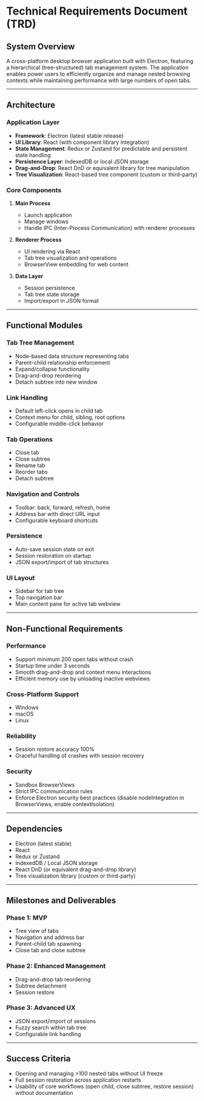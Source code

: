 # Technical Requirements Document (TRD)

## System Overview
A cross-platform desktop browser application built with Electron, featuring a hierarchical (tree-structured) tab management system. The application enables power users to efficiently organize and manage nested browsing contexts while maintaining performance with large numbers of open tabs.

---

## Architecture

### Application Layer
- **Framework**: Electron (latest stable release)
- **UI Library**: React (with component library integration)
- **State Management**: Redux or Zustand for predictable and persistent state handling
- **Persistence Layer**: IndexedDB or local JSON storage
- **Drag-and-Drop**: React DnD or equivalent library for tree manipulation
- **Tree Visualization**: React-based tree component (custom or third-party)

### Core Components
1. **Main Process**
   - Launch application
   - Manage windows
   - Handle IPC (Inter-Process Communication) with renderer processes

2. **Renderer Process**
   - UI rendering via React
   - Tab tree visualization and operations
   - BrowserView embedding for web content

3. **Data Layer**
   - Session persistence
   - Tab tree state storage
   - Import/export in JSON format

---

## Functional Modules

### Tab Tree Management
- Node-based data structure representing tabs
- Parent-child relationship enforcement
- Expand/collapse functionality
- Drag-and-drop reordering
- Detach subtree into new window

### Link Handling
- Default left-click opens in child tab
- Context menu for child, sibling, root options
- Configurable middle-click behavior

### Tab Operations
- Close tab
- Close subtree
- Rename tab
- Reorder tabs
- Detach subtree

### Navigation and Controls
- Toolbar: back, forward, refresh, home
- Address bar with direct URL input
- Configurable keyboard shortcuts

### Persistence
- Auto-save session state on exit
- Session restoration on startup
- JSON export/import of tab structures

### UI Layout
- Sidebar for tab tree
- Top navigation bar
- Main content pane for active tab webview

---

## Non-Functional Requirements

### Performance
- Support minimum 200 open tabs without crash
- Startup time under 3 seconds
- Smooth drag-and-drop and context menu interactions
- Efficient memory use by unloading inactive webviews

### Cross-Platform Support
- Windows
- macOS
- Linux

### Reliability
- Session restore accuracy 100%
- Graceful handling of crashes with session recovery

### Security
- Sandbox BrowserViews
- Strict IPC communication rules
- Enforce Electron security best practices (disable nodeIntegration in BrowserViews, enable contextIsolation)

---

## Dependencies
- Electron (latest stable)
- React
- Redux or Zustand
- IndexedDB / Local JSON storage
- React DnD (or equivalent drag-and-drop library)
- Tree visualization library (custom or third-party)

---

## Milestones and Deliverables

### Phase 1: MVP
- Tree view of tabs
- Navigation and address bar
- Parent-child tab spawning
- Close tab and close subtree

### Phase 2: Enhanced Management
- Drag-and-drop tab reordering
- Subtree detachment
- Session restore

### Phase 3: Advanced UX
- JSON export/import of sessions
- Fuzzy search within tab tree
- Configurable link handling

---

## Success Criteria
- Opening and managing >100 nested tabs without UI freeze
- Full session restoration across application restarts
- Usability of core workflows (open child, close subtree, restore session) without documentation
